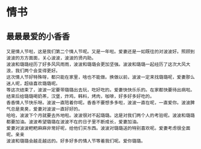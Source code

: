 # 情书
## 最最最爱的小香香
    又是情人节啦，这是我们第二个情人节呢。又是一年啦。爱妻还是一如既往的对波波好。照顾到波波的方方面面，关心波波，波波的贤内助。
    波波和璐璐经历了好多风风雨雨，波波和璐璐会更加坚强。波波和璐璐一起经历了这次大风大浪，我们两个会变得更好。
    这次情人节好特殊呀，都只能在家里，啥也不能做。换做以前，波波一定来找璐璐呢，爱妻那么迷人呢，超级喜欢璐璐呢。
    等这次结束了，波波一定要带璐璐出去玩，吃好吃的。爱妻快快乐乐的。在家都快要待出病啦。结束后给璐璐喝奶茶，汉堡，炸鸡，韩料，烤肉，咖啡，好多好多好吃的。
    香香情人节快乐呀。波波一直陪着你呢。香香不要想多多啦，波波一直在呢，一直爱你。波波脾气总是臭臭，爱妻对波波一直好好的。
    哈哈，波波下个月就要去外地啦。波波很对不起璐璐。这是对我们两个人的考验呢。波波和璐璐都要加油。波波希望璐璐在波波不在的日子里不断成长，爱妻加油。
    爱妻对波波粑粑麻麻非常好呢，给他们买东西。波波对璐璐送的特别喜欢呢。爱妻考虑很全面呢。亲亲
    波波和璐璐会越走越远的。好多好多的情人节等着我们呢。爱你璐璐。
